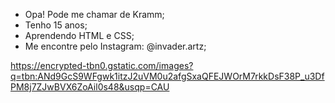 - Opa! Pode me chamar de Kramm;
- Tenho 15 anos;
- Aprendendo HTML e CSS;
- Me encontre pelo Instagram: @invader.artz;

https://encrypted-tbn0.gstatic.com/images?q=tbn:ANd9GcS9WFgwk1itzJ2uVM0u2afgSxaQFEJWOrM7rkkDsF38P_u3DfPM8j7ZJwBVX6ZoAil0s48&usqp=CAU

<!---
InvaderKrm/InvaderKrm is a ✨ special ✨ repository because its `README.md` (this file) appears on your GitHub profile.
You can click the Preview link to take a look at your changes.
--->
